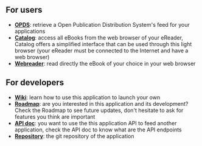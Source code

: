 ## For users

- [**OPDS**](/features/opds): retrieve a Open Publication Distribution System's feed for your applications
- [**Catalog**](/features/catalog): access all eBooks from the web browser of your eReader, Catalog offers a simplified interface that can be used through this light browser (your eReader must be connected to the Internet and have a web browser)
- [**Webreader**](/features/webreader): read directly the eBook of your choice in your web browser

## For developers

- [**Wiki**](APP_DOCUMENTATION_URL): learn how to use this application to launch your own
- [**Roadmap**](APP_DOCUMENTATION_URL/development/roadmap): are you interested in this application and its development? Check the Roadmap to see future updates, don't hesitate to ask for features you think are important
- [**API doc**](/docs): you want to use the this application API to feed another application, check the API doc to know what are the API endpoints
- [**Repository**](APP_REPOSITORY_URL): the git repository of the application
